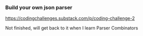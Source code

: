 ### Build your own json parser

https://codingchallenges.substack.com/p/coding-challenge-2

Not finished, will get back to it when I learn Parser Combinators
